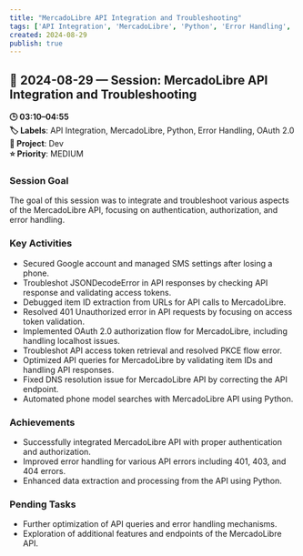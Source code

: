 ```yaml
---
title: "MercadoLibre API Integration and Troubleshooting"
tags: ['API Integration', 'MercadoLibre', 'Python', 'Error Handling', 'OAuth 2.0']
created: 2024-08-29
publish: true
---
```


## 📅 2024-08-29 — Session: MercadoLibre API Integration and Troubleshooting

**🕒 03:10–04:55**  
**🏷️ Labels**: API Integration, MercadoLibre, Python, Error Handling, OAuth 2.0  
**📂 Project**: Dev  
**⭐ Priority**: MEDIUM  


### Session Goal
The goal of this session was to integrate and troubleshoot various aspects of the MercadoLibre API, focusing on authentication, authorization, and error handling.

### Key Activities
- Secured Google account and managed SMS settings after losing a phone.
- Troubleshot JSONDecodeError in API responses by checking API response and validating access tokens.
- Debugged item ID extraction from URLs for API calls to MercadoLibre.
- Resolved 401 Unauthorized error in API requests by focusing on access token validation.
- Implemented OAuth 2.0 authorization flow for MercadoLibre, including handling localhost issues.
- Troubleshot API access token retrieval and resolved PKCE flow error.
- Optimized API queries for MercadoLibre by validating item IDs and handling API responses.
- Fixed DNS resolution issue for MercadoLibre API by correcting the API endpoint.
- Automated phone model searches with MercadoLibre API using Python.

### Achievements
- Successfully integrated MercadoLibre API with proper authentication and authorization.
- Improved error handling for various API errors including 401, 403, and 404 errors.
- Enhanced data extraction and processing from the API using Python.

### Pending Tasks
- Further optimization of API queries and error handling mechanisms.
- Exploration of additional features and endpoints of the MercadoLibre API.
